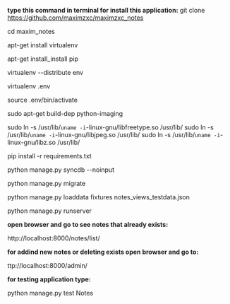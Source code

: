 <b>type this command in terminal for install this application:</b>
git clone https://github.com/maximzxc/maximzxc_notes

cd maxim_notes

apt-get install virtualenv

apt-get install_install pip

virtualenv --distribute env

virtualenv .env

source .env/bin/activate

sudo apt-get build-dep python-imaging

sudo ln -s /usr/lib/`uname -i`-linux-gnu/libfreetype.so /usr/lib/
sudo ln -s /usr/lib/`uname -i`-linux-gnu/libjpeg.so /usr/lib/
sudo ln -s /usr/lib/`uname -i`-linux-gnu/libz.so /usr/lib/

pip install -r requirements.txt

python manage.py syncdb --noinput

python manage.py migrate

python manage.py loaddata fixtures notes_views_testdata.json

python manage.py runserver

<b>open browser and go to see notes that already exists:</b>

http://localhost:8000/notes/list/

<b>for addind new notes or deleting exists open browser and go to:</b>

ttp://localhost:8000/admin/

<b>for testing application type:</b>

python manage.py test Notes
